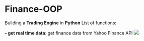 # Finance-OOP
Building a **Trading Engine** in **Python**
List of functions:

**- get real time data**: get finance data from Yahoo Finance API 
![](https://github.com/leo-ai-for-trading/Finance-OOP/blob/main/clip-giusta.gif)
